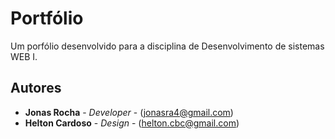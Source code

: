 # Portfólio

Um porfólio desenvolvido para a disciplina de Desenvolvimento de sistemas WEB I.

## Autores

* **Jonas Rocha** - *Developer* - (jonasra4@gmail.com)
* **Helton Cardoso** - *Design* - (helton.cbc@gmail.com)

